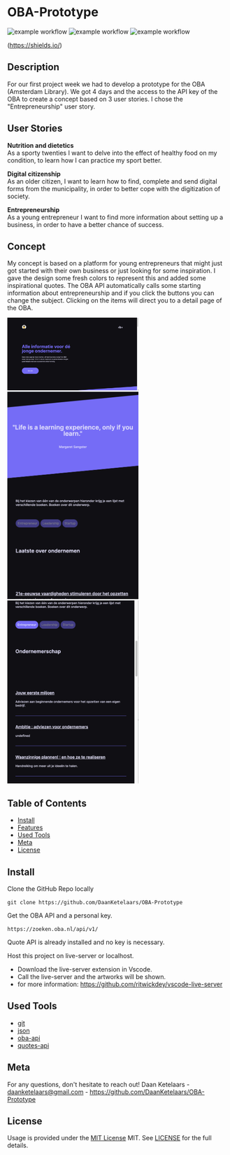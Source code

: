 # OBA-Prototype

![example workflow](https://img.shields.io/github/languages/count/DaanKetelaars/OBA-Prototype?style=flat-square)
![example workflow](https://img.shields.io/github/last-commit/DaanKetelaars/OBA-Prototype?style=flat-square)
![example workflow](https://img.shields.io/github/repo-size/DaanKetelaars/OBA-Prototype?style=flat-square)

(https://shields.io/)

## Description

For our first project week we had to develop a prototype for the OBA (Amsterdam Library). We got 4 days and the access to the API key of the OBA to create a concept based on 3 user stories. I chose the "Entrepreneurship" user story.

## User Stories

**Nutrition and dietetics** <br/>
As a sporty twenties I want to delve into the effect of healthy food on my condition, to learn how I can practice my sport better.

**Digital citizenship** <br/>
As an older citizen, I want to learn how to find, complete and send digital forms from the municipality, in order to better cope with the digitization of society.

**Entrepreneurship** <br/>
As a young entrepreneur I want to find more information about setting up a business, in order to have a better chance of success.

## Concept

My concept is based on a platform for young entrepreneurs that might just got started with their own business or just looking for some inspiration. I gave the design some fresh colors to represent this and added some inspirational quotes. The OBA API automatically calls some starting information about entrepreneurship and if you click the buttons you can change the subject. Clicking on the items will direct you to a detail page of the OBA.

<img src="./app/assets/screenshots/screenshot-01.png" alt="example of the live application" width="300px" />
<img src="./app/assets/screenshots/screenshot-02.png" alt="example of the live application" width="300px"/>
<img src="./app/assets/screenshots/screenshot-03.png" alt="example of the live application" width="300px"/>

## Table of Contents

- [Install](#install)
- [Features](#features)
- [Used Tools](#used-tools)
- [Meta](#meta)
- [License](#license)

## Install

Clone the GitHub Repo locally

```
git clone https://github.com/DaanKetelaars/OBA-Prototype
```

Get the OBA API and a personal key.

```
https://zoeken.oba.nl/api/v1/
```

Quote API is already installed and no key is necessary.

Host this project on live-server or localhost.

- Download the live-server extension in Vscode.
- Call the live-server and the artworks will be shown.
- for more information: https://github.com/ritwickdey/vscode-live-server

## Used Tools

- [git](https://git-scm.com/)
- [json](https://www.json.org/json-en.html)
- [oba-api](https://zoeken.oba.nl/api/v1/)
- [quotes-api](https://type.fit/api/quotes)

## Meta

For any questions, don't hesitate to reach out!
Daan Ketelaars - daanketelaars@gmail.com - https://github.com/DaanKetelaars/OBA-Prototype

## License

Usage is provided under the [MIT License](https://github.com/git/git-scm.com/blob/master/MIT-LICENSE.txt) MIT. See [LICENSE](https://github.com/DaanKetelaars/OBA-Prototype/blob/master/LICENSE) for the full details.
